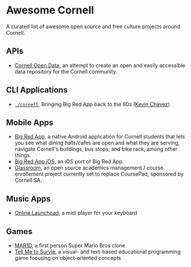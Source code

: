 # Awesome Cornell

A curated list of awesome open source and free culture projects around Cornell.

## APIs

  - [Cornell Open Data](https://cornelldata.org/), an attempt to create an open and easily accessible data repository for the Cornell community.

## CLI Applications

  - [`./cornell`](https://mrkev.github.io/cornell/), Bringing Big Red App back to the 80s ([Kevin Chavez](https://github.com/mrkev))

## Mobile Apps

- [Big Red App](https://github.com/TrevorEdwards/bigredapp-android), a native Android application for Cornell students that lets you see what dining halls/cafes are open and what they are serving, navigate Cornell's buildings, bus stops, and bike rack, among other things.
- [Big Red App iOS](https://github.com/gharrma/bigredapp-ios), an iOS port of Big Red App.
- [Glassroom](https://github.com/CornelldotSpace), an open source academics management / course enrollement project currently set to replace CoursePad, sponsored by Cornell SA.


## Music Apps

- [Online Launchpad](https://github.com/Dan12/Launchpad), a midi player for your keyboard

## Games

- [MAR1D](https://github.com/olynch/fp_mario), a first person Super Mario Bros clone
- [Tell Me to Survie](https://github.com/lidavidm/cs6360), a visual- and text-based educational programming game focusing on object-oriented concepts
